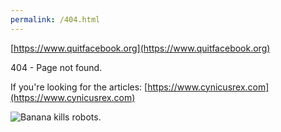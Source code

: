 ```yaml
---
permalink: /404.html
---
```


[https://www.quitfacebook.org](https://www.quitfacebook.org)

404 - Page not found.

If you're looking for the articles: [https://www.cynicusrex.com](https://www.cynicusrex.com)

![Banana kills robots.](https://www.quitfacebook.org/img/robotbanana.gif)